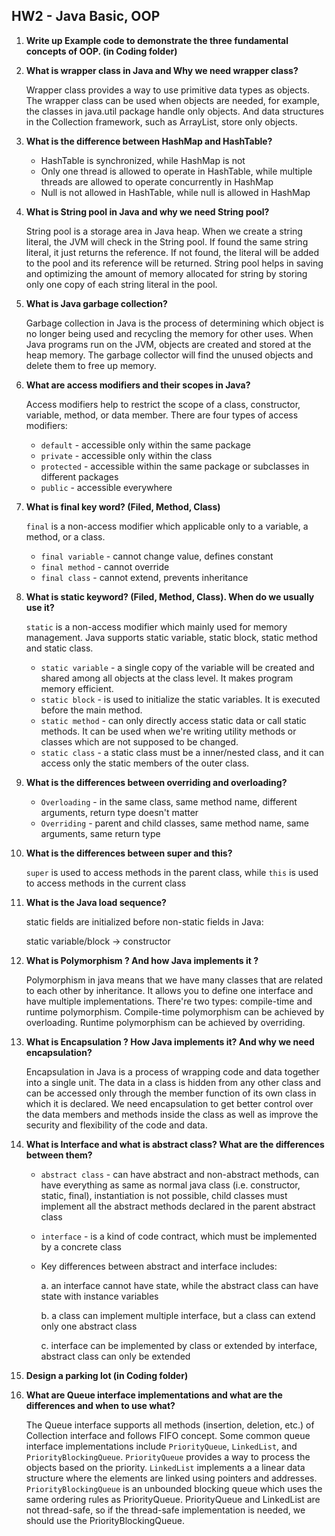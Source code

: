 ## HW2 - Java Basic, OOP

1. **Write up Example code to demonstrate the three fundamental concepts of OOP. (in Coding folder)**

2. **What is wrapper class in Java and Why we need wrapper class?**

   Wrapper class provides a way to use primitive data types as objects. The wrapper class can be used when objects are needed, for example, the classes in java.util package handle only objects. And data structures in the Collection framework, such as ArrayList, store only objects.

3. **What is the difference between HashMap and HashTable?**

   - HashTable is synchronized, while HashMap is not
   - Only one thread is allowed to operate in HashTable, while multiple threads are allowed to operate concurrently in HashMap
   - Null is not allowed in HashTable, while null is allowed in HashMap

4. **What is String pool in Java and why we need String pool?**

   String pool is a storage area in Java heap. When we create a string literal, the JVM will check in the String pool. If found the same string literal, it just returns the reference. If not found, the literal will be added to the pool and its reference will be returned. String pool helps in saving and optimizing the amount of memory allocated for string by storing only one copy of each string literal in the pool.

5. **What is Java garbage collection?**

   Garbage collection in Java is the process of determining which object is no longer being used and recycling the memory for other uses.  When Java programs run on the JVM, objects are created and stored at the heap memory. The garbage collector will find the unused objects and delete them to free up memory.

6. **What are access modifiers and their scopes in Java?**

   Access modifiers help to restrict the scope of a class, constructor, variable, method, or data member. There are four types of access modifiers:

   - `default` - accessible only within the same package
   - `private` - accessible only within the class
   - `protected` - accessible within the same package or subclasses in different packages
   - `public` - accessible everywhere

7. **What is final key word? (Filed, Method, Class)**

   `final` is a non-access modifier which applicable only to a variable, a method, or a class.

   - `final variable` - cannot change value, defines constant
   - `final method` - cannot override
   - `final class` - cannot extend, prevents inheritance

8. **What is static keyword? (Filed, Method, Class). When do we usually use it?**

   `static` is a non-access modifier which mainly used for memory management. Java supports static variable, static block, static method and static class.

   - `static variable` - a single copy of the variable will be created and shared among all objects at the class level. It makes program memory efficient.
   - `static block` - is used to initialize the static variables. It is executed before the main method.
   - `static method` - can only directly access static data or call static methods. It can be used when we're writing utility methods or classes which are not supposed to be changed.
   - `static class` - a static class must be a inner/nested class, and it can access only the static members of the outer class.

9. **What is the differences between overriding and overloading?**

   - `Overloading` - in the same class, same method name, different arguments, return type doesn't matter
   - `Overriding` - parent and child classes, same method name, same arguments, same return type

10. **What is the differences between super and this?**

    `super` is used to access methods in the parent class, while `this` is used to access methods in the current class

11. **What is the Java load sequence?**

    static fields are initialized before non-static fields in Java: 

    static variable/block -> constructor

12. **What is Polymorphism ? And how Java implements it ?**

    Polymorphism in java means that we have many classes that are related to each other by inheritance. It allows you to define one interface and have multiple implementations. There're two types: compile-time and runtime polymorphism. Compile-time polymorphism can be achieved by overloading. Runtime polymorphism can be achieved by overriding.

13. **What is Encapsulation ? How Java implements it? And why we need encapsulation?**

    Encapsulation in Java is a process of wrapping code and data together into a single unit. The data in a class is hidden from any other class and can be accessed only through the member function of its own class in which it is declared. We need encapsulation to get better control over the data members and methods inside the class as well as improve the security and flexibility of the code and data.

14. **What is Interface and what is abstract class? What are the differences between them?**

    - `abstract class` - can have abstract and non-abstract methods, can have everything as same as normal java class (i.e. constructor, static, final), instantiation is not possible, child classes must implement all the abstract methods declared in the parent abstract class

    - `interface` - is a kind of code contract, which must be implemented by a concrete class

    - Key differences between abstract and interface includes:

      a. an interface cannot have state, while the abstract class can have state with instance variables

      b. a class can implement multiple interface, but a class can extend only one abstract class

      c. interface can be implemented by class or extended by interface, abstract class can only be extended

15. **Design a parking lot (in Coding folder)**

16. **What are Queue interface implementations and what are the differences and when to use what?**

    The Queue interface supports all methods (insertion, deletion, etc.) of Collection interface and follows FIFO concept. Some common queue interface implementations include `PriorityQueue`, `LinkedList`, and `PriorityBlockingQueue`. `PriorityQueue` provides a way to process the objects based on the priority. `LinkedList` implements a a linear data structure where the elements are linked using pointers and addresses. `PriorityBlockingQueue` is an unbounded blocking queue which uses the same ordering rules as PriorityQueue. PriorityQueue and LinkedList are not thread-safe, so if the thread-safe implementation is needed, we should use the PriorityBlockingQueue.

